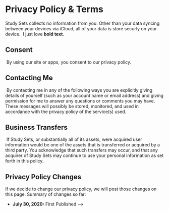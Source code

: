 # Privacy Policy & Terms

Study Sets collects no information from you. Other than your data syncing between your devices via iCloud, all of your data is store securly on your device.
​
I just love **bold text**.

## Consent

​
By using our site or apps, you consent to our privacy policy.
​

## Contacting Me

​
By contacting me in any of the following ways you are explicitly giving details of yourself (such as your account name or email address) and giving permission for me to answer any questions or comments you may have. These messages will possibly be stored, monitored, and used in accordance with the privacy policy of the service(s) used.

## Business Transfers

​
If Study Sets, or substantially all of its assets, were acquired user information would be one of the assets that is transferred or acquired by a third party. You acknowledge that such transfers may occur, and that any acquirer of Study Sets may continue to use your personal information as set forth in this policy.
​

## Privacy Policy Changes

If we decide to change our privacy policy, we will post those changes on this page. Summary of changes so far:

- **July 30, 2020:** First Published -->
